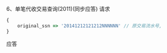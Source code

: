 6、单笔代收交易查询(2011)(同步应答)
请求
```javascript
{
    original_ssn => '20141212121212NNNNNN' // 原交易流水号,
}
```
应答
```javascript

```
